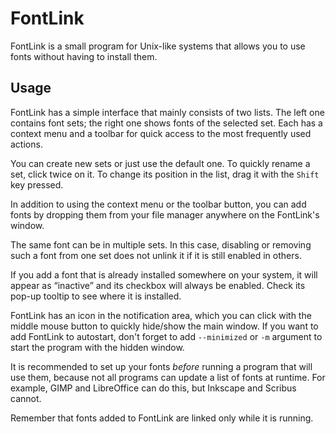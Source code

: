 # FontLink

FontLink is a small program for Unix-like systems that allows you to use
fonts without having to install them.


## Usage

FontLink has a simple interface that mainly consists of two lists. The left
one contains font sets; the right one shows fonts of the selected set.
Each has a context menu and a toolbar for quick access to the most frequently
used actions.

You can create new sets or just use the default one. To quickly rename a set,
click twice on it. To change its position in the list, drag it with the `Shift`
key pressed.

In addition to using the context menu or the toolbar button, you can add fonts
by dropping them from your file manager anywhere on the FontLink's window.

The same font can be in multiple sets. In this case, disabling or removing
such a font from one set does not unlink it if it is still enabled in others.

If you add a font that is already installed somewhere on your system, it will
appear as “inactive” and its checkbox will always be enabled. Check its pop-up
tooltip to see where it is installed.

FontLink has an icon in the notification area, which you can click with the
middle mouse button to quickly hide/show the main window. If you want to add
FontLink to autostart, don't forget to add `--minimized` or `-m` argument
to start the program with the hidden window.

It is recommended to set up your fonts *before* running a program that will
use them, because not all programs can update a list of fonts at runtime.
For example, GIMP and LibreOffice can do this, but Inkscape and Scribus
cannot.

Remember that fonts added to FontLink are linked only while it is running.
